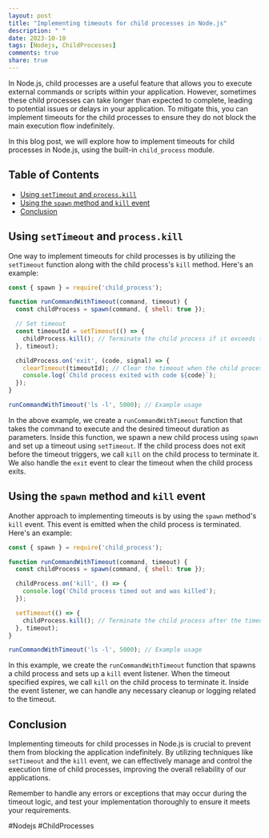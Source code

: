 ```yaml
---
layout: post
title: "Implementing timeouts for child processes in Node.js"
description: " "
date: 2023-10-10
tags: [Nodejs, ChildProcesses]
comments: true
share: true
---
```


In Node.js, child processes are a useful feature that allows you to execute external commands or scripts within your application. However, sometimes these child processes can take longer than expected to complete, leading to potential issues or delays in your application. To mitigate this, you can implement timeouts for the child processes to ensure they do not block the main execution flow indefinitely.

In this blog post, we will explore how to implement timeouts for child processes in Node.js, using the built-in `child_process` module.

## Table of Contents
- [Using `setTimeout` and `process.kill`](#using-settimeout-and-processkill)
- [Using the `spawn` method and `kill` event](#using-the-spawn-method-and-kill-event)
- [Conclusion](#conclusion)

## Using `setTimeout` and `process.kill`
One way to implement timeouts for child processes is by utilizing the `setTimeout` function along with the child process's `kill` method. Here's an example:

```javascript
const { spawn } = require('child_process');

function runCommandWithTimeout(command, timeout) {
  const childProcess = spawn(command, { shell: true });

  // Set timeout
  const timeoutId = setTimeout(() => {
    childProcess.kill(); // Terminate the child process if it exceeds the timeout
  }, timeout);

  childProcess.on('exit', (code, signal) => {
    clearTimeout(timeoutId); // Clear the timeout when the child process exits
    console.log(`Child process exited with code ${code}`);
  });
}

runCommandWithTimeout('ls -l', 5000); // Example usage
```

In the above example, we create a `runCommandWithTimeout` function that takes the command to execute and the desired timeout duration as parameters. Inside this function, we spawn a new child process using `spawn` and set up a timeout using `setTimeout`. If the child process does not exit before the timeout triggers, we call `kill` on the child process to terminate it. We also handle the `exit` event to clear the timeout when the child process exits.

## Using the `spawn` method and `kill` event
Another approach to implementing timeouts is by using the `spawn` method's `kill` event. This event is emitted when the child process is terminated. Here's an example:

```javascript
const { spawn } = require('child_process');

function runCommandWithTimeout(command, timeout) {
  const childProcess = spawn(command, { shell: true });

  childProcess.on('kill', () => {
    console.log('Child process timed out and was killed');
  });

  setTimeout(() => {
    childProcess.kill(); // Terminate the child process after the timeout
  }, timeout);
}

runCommandWithTimeout('ls -l', 5000); // Example usage
```

In this example, we create the `runCommandWithTimeout` function that spawns a child process and sets up a `kill` event listener. When the timeout specified expires, we call `kill` on the child process to terminate it. Inside the event listener, we can handle any necessary cleanup or logging related to the timeout.

## Conclusion
Implementing timeouts for child processes in Node.js is crucial to prevent them from blocking the application indefinitely. By utilizing techniques like `setTimeout` and the `kill` event, we can effectively manage and control the execution time of child processes, improving the overall reliability of our applications.

Remember to handle any errors or exceptions that may occur during the timeout logic, and test your implementation thoroughly to ensure it meets your requirements.

#Nodejs #ChildProcesses